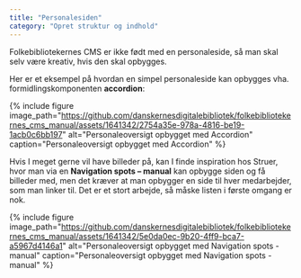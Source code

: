 ```yaml
---
title: "Personalesiden"
category: "Opret struktur og indhold"
---
```

Folkebibliotekernes CMS er ikke født med en personaleside, så man skal selv være kreativ, hvis den skal opbygges. 

Her er et eksempel på hvordan en simpel personaleside kan opbygges vha. formidlingskomponenten **accordion**: 

{% include figure image_path="https://github.com/danskernesdigitalebibliotek/folkebibliotekernes_cms_manual/assets/1641342/2754a35e-978a-4816-be19-1acb0c6bb197" alt="Personaleoversigt opbygget med Accordion" caption="Personaleoversigt opbygget med Accordion" %}

Hvis I meget gerne vil have billeder på, kan I finde inspiration hos Struer, hvor man via en **Navigation spots – manual** kan opbygge siden og få billeder med, men det kræver at man opbygger en side til hver medarbejder, som man linker til. Det er et stort arbejde, så måske listen i første omgang er nok.

{% include figure image_path="https://github.com/danskernesdigitalebibliotek/folkebibliotekernes_cms_manual/assets/1641342/5e0da0ec-9b20-4ff9-bca7-a5967d4146a1" alt="Personaleoversigt opbygget med Navigation spots - manual" caption="Personaleoversigt opbygget med Navigation spots - manual" %}




